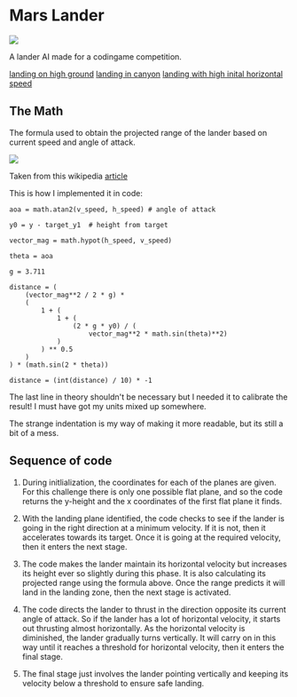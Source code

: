 # Mars Lander

![](https://www.dropbox.com/s/pmxvey44i0dqywn/lander.png?raw=1)

A lander AI made for a codingame competition.

[landing on high ground](https://www.codingame.com/replay/467872620)
[landing in canyon](https://www.codingame.com/replay/467872587)
[landing with high inital horizontal speed](https://www.codingame.com/replay/467872533)

## The Math
The formula used to obtain the projected range of the lander based on current speed and angle of attack.

![](https://wikimedia.org/api/rest_v1/media/math/render/svg/6cdb6b0652addd09d3b722bfb7e107dff0f1364a)

Taken from this wikipedia [article](https://en.wikipedia.org/wiki/Range_of_a_projectile)

This is how I implemented it in code:
```
aoa = math.atan2(v_speed, h_speed) # angle of attack

y0 = y - target_y1  # height from target

vector_mag = math.hypot(h_speed, v_speed)

theta = aoa

g = 3.711

distance = (
    (vector_mag**2 / 2 * g) *
    (
        1 + (
            1 + (
                (2 * g * y0) / (
                    vector_mag**2 * math.sin(theta)**2)
            )
        ) ** 0.5
    )
) * (math.sin(2 * theta))

distance = (int(distance) / 10) * -1
```

The last line in theory shouldn't be necessary but I needed it to calibrate the result! I must have got my units mixed up somewhere.

The strange indentation is my way of making it more readable, but its still a bit of a mess.

## Sequence of code

1. During initlialization, the coordinates for each of the planes are given. For this challenge there is only one possible flat plane, and so the code returns the y-height and the x coordinates of the first flat plane it finds.

2. With the landing plane identified, the code checks to see if the lander is going in the right direction at a minimum velocity. If it is not, then it accelerates towards its target. Once it is going at the required velocity, then it enters the next stage.

3. The code makes the lander maintain its horizontal velocity but increases its height ever so slightly during this phase. It is also calculating its projected range using the formula above. Once the range predicts it will land in the landing zone, then the next stage is activated.

4. The code directs the lander to thrust in the direction opposite its current angle of attack. So if the lander has a lot of horizontal velocity, it starts out thrusting almost horizontally. As the horizontal velocity is diminished, the lander gradually turns vertically. It will carry on in this way until it reaches a threshold for horizontal velocity, then it enters the final stage.

5. The final stage just involves the lander pointing vertically and keeping its velocity below a threshold to ensure safe landing.
